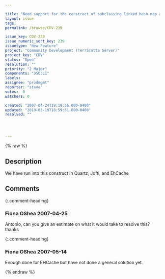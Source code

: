 ```yaml
---

title: "Need support for the construct of subclassing linked hash map and overriding the remove eldest entry stuff"
layout: issue
tags: 
permalink: /browse/CDV-239

issue_key: CDV-239
issue_numeric_sort_key: 239
issuetype: "New Feature"
project: "Community Development (Terracotta Server)"
project_key: "CDV"
status: "Open"
resolution: ""
priority: "2 Major"
components: "DSO:L1"
labels: 
assignee: "prodmgmt"
reporter: "steve"
votes:  0
watchers: 0

created: "2007-04-24T19:19:56.000-0400"
updated: "2010-03-19T18:59:51.000-0400"
resolved: ""




---
```


{% raw %}

## Description

<div markdown="1" class="description">

We have run into this construct in Quartz, Jofti, and EhCache

</div>

## Comments


{:.comment-heading}
### **Fiona OShea** <span class="date">2007-04-25</span>

<div markdown="1" class="comment">

Antonio, can you give an estimate on what it would take to resolve this? thanks

</div>


{:.comment-heading}
### **Fiona OShea** <span class="date">2007-05-14</span>

<div markdown="1" class="comment">

Enough done for EHCache but have not done a general solution yet.

</div>



{% endraw %}
